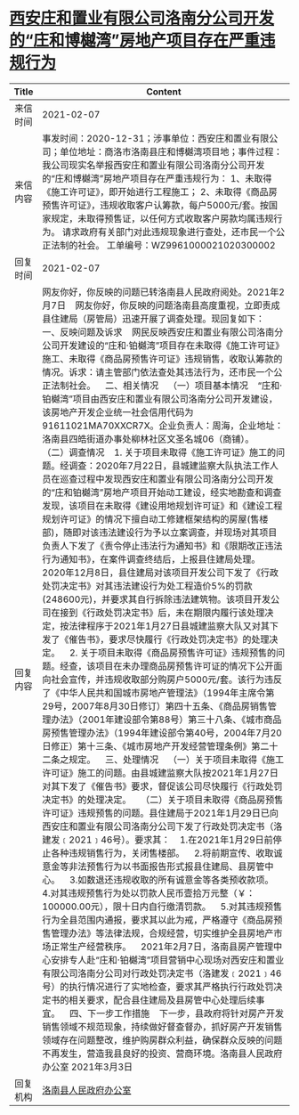 # <a href="http://www.shangluo.gov.cn/zmhd/ldxxxx.jsp?urltype=leadermail.LeaderMailContentUrl&wbtreeid=1112&leadermailid=6910">西安庄和置业有限公司洛南分公司开发的“庄和博樾湾”房地产项目存在严重违规行为</a>
| Title |                                                                                                                                                                                                                                                                                                                                                                                                                                                                                                                                                                                                                                                                                                                                                                                                                                                                    Content                                                                                                                                                                                                                                                                                                                                                                                                                                                                                                                                                                                                                                                                                                                                                                                                                                                                    |
|:-----:|-----------------------------------------------------------------------------------------------------------------------------------------------------------------------------------------------------------------------------------------------------------------------------------------------------------------------------------------------------------------------------------------------------------------------------------------------------------------------------------------------------------------------------------------------------------------------------------------------------------------------------------------------------------------------------------------------------------------------------------------------------------------------------------------------------------------------------------------------------------------------------------------------------------------------------------------------------------------------------------------------------------------------------------------------------------------------------------------------------------------------------------------------------------------------------------------------------------------------------------------------------------------------------------------------------------------------------------------------------------------------------------------------------------------------------------------------------------------------------------------------------------------------------------------------------------------------------------------------------------------------------------------------------------------------------------------------------------------------------------------------|
| 来信时间  | 2021-02-07                                                                                                                                                                                                                                                                                                                                                                                                                                                                                                                                                                                                                                                                                                                                                                                                                                                                                                                                                                                                                                                                                                                                                                                                                                                                                                                                                                                                                                                                                                                                                                                                                                                                                                                                    |
| 来信内容  | 事发时间：2020-12-31；涉事单位：西安庄和置业有限公司；单位地址：商洛市洛南县庄和博樾湾项目地；事件过程：我公司现实名举报西安庄和置业有限公司洛南分公司开发的“庄和博樾湾”房地产项目存在严重违规行为： 1、未取得《施工许可证》，即开始进行工程施工； 2、未取得《商品房预售许可证》，违规收取客户认筹款，每户5000元/套。按国家规定，未取得预售证，以任何方式收取客户房款均属违规行为。 请求政府有关部门对此违规现象进行查处，还市民一个公正法制的社会。 工单编号：WZ9961000021020300002                                                                                                                                                                                                                                                                                                                                                                                                                                                                                                                                                                                                                                                                                                                                                                                                                                                                                                                                                                                                                                                                                                                                                                                                                                                                                                                                                                                                                                                                              |
| 回复时间  | 2021-02-07                                                                                                                                                                                                                                                                                                                                                                                                                                                                                                                                                                                                                                                                                                                                                                                                                                                                                                                                                                                                                                                                                                                                                                                                                                                                                                                                                                                                                                                                                                                                                                                                                                                                                                                                    |
| 回复内容  | 网友你好，你反映的问题已转洛南县人民政府阅处。2021年2月7日    网友你好，你反映的问题洛南县高度重视，立即责成县住建局（房管局）迅速开展了调查处理。现回复如下：    一、反映问题及诉求    网民反映西安庄和置业有限公司洛南分公司开发建设的“庄和·铂樾湾”项目存在未取得《施工许可证》施工、未取得《商品房预售许可证》违规销售，收取认筹款的情况。诉求：请主管部门依法查处其违法行为，还市民一个公正法制社会。    二、相关情况    （一）项目基本情况    “庄和·铂樾湾”项目由西安庄和置业有限公司洛南分公司开发建设，该房地产开发企业统一社会信用代码为91611021MA70XXCR7X。企业负责人：周海，企业地址：洛南县四皓街道办事处柳林社区文圣名城06（商铺）。    （二）调查情况    1. 关于项目未取得《施工许可证》施工的问题。经调查：2020年7月22日，县城建监察大队执法工作人员在巡查过程中发现西安庄和置业有限公司洛南分公司开发的“庄和铂樾湾”房地产项目开始动工建设，经实地勘查和调查发现，该项目在未取得《建设用地规划许可证》和《建设工程规划许可证》的情况下擅自动工修建框架结构的房屋(售楼部)，随即对该违法建设行为予以立案调查，并现场对其项目负责人下发了《责令停止违法行为通知书》和《限期改正违法行为通知书》，在案件调查终结后，上报县住建局处理。 2020年12月8日，县住建局对该项目开发公司下发了《行政处罚决定书》对其违法建设行为处工程造价5%的罚款(248600元)，并要求其自行拆除违法建筑物。该项目开发公司在接到《行政处罚决定书》后，未在期限内履行该处理决定，按法律程序于2021年1月27日县城建监察大队又对其下发了《催告书》，要求尽快履行《行政处罚决定书》的处理决定。    2. 关于项目未取得《商品房预售许可证》违规预售的问题。经查，该项目在未办理商品房预售许可证的情况下公开面向社会宣传，并违规收取部分购房户5000元/套。该行为违反了《中华人民共和国城市房地产管理法》（1994年主席令第29号，2007年8月30日修订）第四十五条、《商品房销售管理办法》（2001年建设部令第88号）第三十八条、《城市商品房预售管理办法》（1994年建设部令第40号，2004年7月20日修正）第十三条、《城市房地产开发经营管理条例》第二十二条之规定。    三、处理情况    （一）关于项目未取得《施工许可证》施工的问题。由县城建监察大队按2021年1月27日对其下发了《催告书》要求，督促该公司尽快履行《行政处罚决定书》的处理决定。    （二）关于项目未取得《商品房预售许可证》违规预售的问题。县住建局于2021年1月29日已向西安庄和置业有限公司洛南分公司下发了行政处罚决定书（洛建发﹝2021﹞46号）。要求其：    1.在2021年1月29日前停止各种违规销售行为，关闭售楼部。    2.将前期宣传、收取诚意金等非法预售行为以书面报告形式报县住建局、县房管中心。    3.如数退还违规收取的所有诚意金等各类预收款项。    4.对其违规预售行为处以罚款人民币壹拾万元整（￥：100000.00元），限十日内自行缴清罚款。    5.对其违规预售行为全县范围内通报，要求其以此为戒，严格遵守《商品房预售管理办法》等法律法规，合规经营，切实维护全县房地产市场正常生产经营秩序。    2021年2月7日，洛南县房产管理中心安排专人赴“庄和·铂樾湾”项目营销中心现场对西安庄和置业有限公司洛南分公司对行政处罚决定书（洛建发﹝2021﹞46号）的执行情况进行了实地检查，要求其严格执行行政处罚决定书的相关要求，配合县住建局及县房管中心处理后续事宜。    四、下一步工作措施    下一步，县政府将针对房产开发销售领域不规范现象，持续做好督查督办，抓好房产开发销售领域存在问题整改，维护购房群众利益，确保群众反映的问题不再发生，营造我县良好的投资、营商环境。洛南县人民政府办公室 2021年3月3日 |
| 回复机构  | <a href="../../category/agencies/洛南县人民政府办公室.md">洛南县人民政府办公室</a>                                                                                                                                                                                                                                                                                                                                                                                                                                                                                                                                                                                                                                                                                                                                                                                                                                                                                                                                                                                                                                                                                                                                                                                                                                                                                                                                                                                                                                                                                                                                                                                                                                                                                |